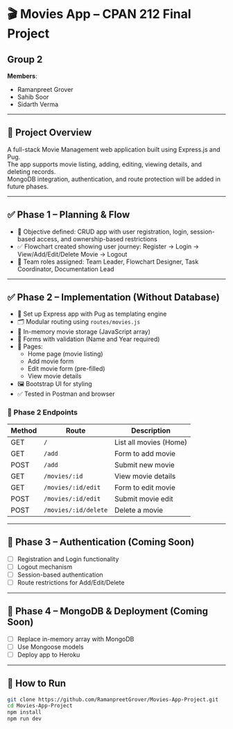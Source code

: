 # 🎬 Movies App – CPAN 212 Final Project

## Group 2  
**Members**:  
- Ramanpreet Grover  
- Sahib Soor  
- Sidarth Verma

---

## 📌 Project Overview

A full-stack Movie Management web application built using Express.js and Pug.  
The app supports movie listing, adding, editing, viewing details, and deleting records.  
MongoDB integration, authentication, and route protection will be added in future phases.

---

## ✅ Phase 1 – Planning & Flow

- 🎯 Objective defined: CRUD app with user registration, login, session-based access, and ownership-based restrictions
- ✅ Flowchart created showing user journey: Register → Login → View/Add/Edit/Delete Movie → Logout
- 👥 Team roles assigned: Team Leader, Flowchart Designer, Task Coordinator, Documentation Lead

---

## ✅ Phase 2 – Implementation (Without Database)

- 🔧 Set up Express app with Pug as templating engine
- 🗂️ Modular routing using `routes/movies.js`
- 💾 In-memory movie storage (JavaScript array)
- 📝 Forms with validation (Name and Year required)
- 🧾 Pages:
  - Home page (movie listing)
  - Add movie form
  - Edit movie form (pre-filled)
  - View movie details
- 🖼️ Bootstrap UI for styling
- ✅ Tested in Postman and browser

### 🔗 Phase 2 Endpoints

| Method | Route                | Description              |
|--------|----------------------|--------------------------|
| GET    | `/`                  | List all movies (Home)   |
| GET    | `/add`               | Form to add movie        |
| POST   | `/add`               | Submit new movie         |
| GET    | `/movies/:id`        | View movie details       |
| GET    | `/movies/:id/edit`   | Form to edit movie       |
| POST   | `/movies/:id/edit`   | Submit movie edit        |
| POST   | `/movies/:id/delete` | Delete a movie           |

---

## 🚧 Phase 3 – Authentication (Coming Soon)

- [ ] Registration and Login functionality
- [ ] Logout mechanism
- [ ] Session-based authentication
- [ ] Route restrictions for Add/Edit/Delete

---

## 🚧 Phase 4 – MongoDB & Deployment (Coming Soon)

- [ ] Replace in-memory array with MongoDB
- [ ] Use Mongoose models
- [ ] Deploy app to Heroku

---

## 🚀 How to Run

```bash
git clone https://github.com/RamanpreetGrover/Movies-App-Project.git
cd Movies-App-Project
npm install
npm run dev
